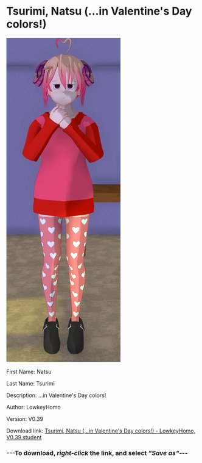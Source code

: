 # Tsurimi, Natsu (...in Valentine's Day colors!)

<img src = "https://raw.githubusercontent.com/Arbiter1223/Daigaku-Gurashi-Custom-Students/master/Students/Files/Tsurimi%2C%20Natsu%20(...in%20Valentine's%20Day%20colors!).png">

First Name: Natsu

Last Name: Tsurimi

Description: ...in Valentine's Day colors!

Author: LowkeyHomo

Version: V0.39

Download link: <a href="https://raw.githubusercontent.com/Arbiter1223/Daigaku-Gurashi-Custom-Students/master/Students/Files/Tsurimi%2C%20Natsu%20(...in%20Valentine's%20Day%20colors!)%20-%20LowkeyHomo%2C%20V0.39.student">Tsurimi, Natsu (...in Valentine's Day colors!) - LowkeyHomo, V0.39.student</a>

### ---**To download, _right-click_ the link, and select _"Save as"_**---
